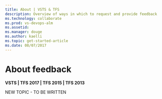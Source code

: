 ```yaml
---
title: About | VSTS & TFS  
description: Overview of ways in which to request and provide feedback on your working apps    
ms.technology: collaborate
ms.prod: vs-devops-alm
ms.assetid:    
ms.manager: douge
ms.author: kaelli
ms.topic: get-started-article 
ms.date: 08/07/2017
---
```


# About feedback

**VSTS | TFS 2017 | TFS 2015 | TFS 2013**  


NEW TOPIC - TO BE WRITTEN 
 

